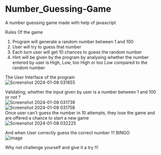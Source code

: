 # Number_Guessing-Game
A number guessing game made with help of javascript

Rules Of the game <br>
1. Program will generate a random number between 1 and 100 <br>
2. User will try to guess that number<br>
3. Each turn user will get 10 chances to guess the random number<br>
4. Hint will be given by the program by analysing whether the number entered by user is High, Low, too High or too Low compared to the random number<br>

The User Interface of the program<br>
![Screenshot 2024-01-08 031655](https://github.com/akashrajakku/Number_Guessing-Game/assets/109020866/429703a1-bfcc-43ca-b8ce-dbf72e0a4691)

Validating, whether the input given by user is a number between 1 and 100 or not ?<br>
![Screenshot 2024-01-08 031739](https://github.com/akashrajakku/Number_Guessing-Game/assets/109020866/d3a20647-ddcd-4b27-b849-f74bafe92308)
<br>
![Screenshot 2024-01-08 031758](https://github.com/akashrajakku/Number_Guessing-Game/assets/109020866/31c6e41a-e05e-4bbc-892e-41fafe401b5d)
<br>
Once user can't guess the number in 10 attempts, they lose the game and are offered a chance to start a new game <br>
![Screenshot 2024-01-08 032225](https://github.com/akashrajakku/Number_Guessing-Game/assets/109020866/54b62e8a-17ad-4564-99fe-032311b3340f)

And when User correctly guess the correct number !!! BINGO<br>
![image](https://github.com/akashrajakku/Number_Guessing-Game/assets/109020866/3f3e8ac4-eaa1-4fb5-b05c-f3dbf8bc7894)

Why not challenge yourself and give it a try !!!

